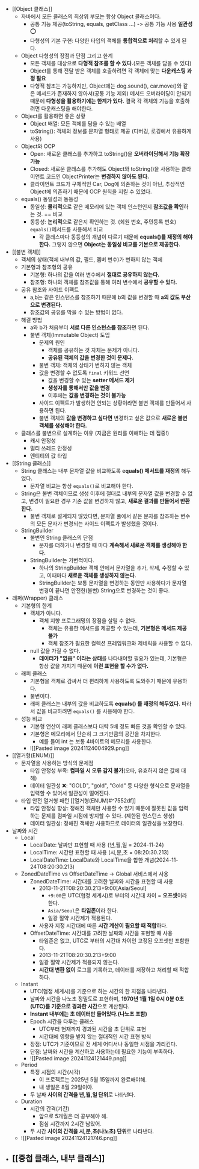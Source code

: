- [[Object 클래스]]
	- 자바에서 모든 클래스의 최상위 부모는 항상 Object 클래스이다.
		- 공통 기능 제공(toString, equals, getClass ...) -> 공통 기능 사용 **일관성** ⭕️
		- 다형성의 기본 구현: 다양한 타입의 객체를 **통합적으로 처리**할 수 있게 된다.
	- Object 다형성의 장점과 단점 그리고 한계
		- 모든 객체를 대상으로 **다형적 참조를 할 수 있다.**(모든 객체를 담을 수 있다)
		- Object를 통해 전달 받은 객체를 호출하려면 각 객체에 맞는 **다운캐스팅 과정 필요**
		- 다형적 참조는 가능하지만, Object에는 dog.sound(), car.move()와 같은 메서드가 존재하지 않아서(공통 기능 제외) 메서드 오버라이딩이 안되기 때문에 **다형성을 활용하기에는 한계가 있다.**
			결국 각 객체의 기능을 호출하려면 다운캐스팅을 해야한다.
	- Object를 활용하면 좋은 상황
		- Object 배열: 모든 객체를 담을 수 있는 배열
		- toString(): 객체의 정보를 문자열 형태로 제공 (디버깅, 로깅에서 유용하게 사용)
	- Object와 OCP
		- Open: 새로운 클래스를 추가하고 toString()을 **오버라이딩해서 기능 확장 가능**
		- Closed: 새로운 클래스를 추가해도 Object와 toString()을 사용하는 클라이언트 코드인 ObjectPrinter는 **변경하지 않아도 된다.**
		- 클라이언트 코드가 구체적인 Car, Dog에 의존하는 것이 아닌,
		  추상적인 Object에 의존하기 때문에 OCP 원칙을 지킬 수 있었다.
	- equals() 동일성과 동등성
		- 동일성: **물리적**으로 같은 메모리에 있는 객체 인스턴인지 **참조값을 확인**하는 것.
				  == 비교
		- 동등성: **논리적**으로 같은지 확인하는 것. (회원 번호, 주민등록 번호)
					`equals()`메서드를 사용해서 비교
			- 각 클래스마다 동등성의 개념이 다르기 때문에 **equals()를 재정의 해야 한다.**
			  그렇지 않으면 **Object는 동일성 비교를 기본으로 제공한다.**
- [[불변 객체]]
	- 객체의 상태(객체 내부의 값, 필드, 멤버 변수)가 변하지 않는 객체
	- 기본형과 참조형의 공유
		- 기본형: 하나의 값을 여러 변수에서 **절대로 공유하지 않는다.**
		- 참조형: 하나의 객체를 참조값을 통해 여러 변수에서 **공유할 수 있다.**
	- 공유 참조와 사이드 이펙트
		- a,b는 같은 인스턴스를 참조하기 때문에 b의 값을 변경할 때
		  **a의 값도 부산으로 변경된다.**
		- 참조값의 공유를 막을 수 있는 방법이 없다.
	- 해결 방법
		- a와 b가 처음부터 **서로 다른 인스턴스를 참조**하면 된다.
		- 불변 객체(Immutable Object) 도입
			- 문제의 원인
				- 객체를 공유하는 것 자체는 문제가 아니다.
				- **공유된 객체의 값을 변경한 것이 문제다.**
			- 불변 객체: 객체의 상태가 변하지 않는 객체
			- 값을 변경할 수 없도록 `final` 키워드 선언
				- 값을 변경할 수 있는 **setter 메서드 제거**
				- **생성자를 통해서만 값을 변경**
				- 이후에는 **값을 변경하는 것이 불가능**
			- 사이드 이펙트가 발생하면 안되는 상황이라면
			  불변 객체를 만들어서 사용하면 된다.
			- 불변 객체의 **값을 변경하고 싶다면**
			  변경하고 싶은 값으로 **새로운 불변 객체를 생성해야 한다.**
	- 클래스를 불변으로 설계하는 이유 (지금은 원리를 이해하는 데 집중!)
		- 캐시 안정성
		- 멀티 쓰레드 안정성
		- 엔티티의 값 타입
- [[String 클래스]]
	- String 클래스는 내부 문자열 값을 비교하도록 e**quals() 메서드를 재정의** 해두었다.
		- 문자열 비교는 항상 `equals()`로 비교해야 한다.
	- String은 불변 객체이므로 생성 이후에 절대로 내부의 문자열 값을 변경할 수 없고,
	  변경이 필요한 경우 기존 값을 변경하지 않고, **새로운 결과를 만들어서 반환한다.**
		- 불변 객체로 설계되지 않았다면, 문자열 풀에서 같은 문자를 참조하는 변수의 모든 문자가 변경되는 사이드 이펙트가 발생했을 것이다.
	- StringBuilder
		- 불변인 String 클래스의 단점
			- 문자를 더하거나 변경할 때 마다 **계속해서 새로운 객체를 생성해야 한다.**
		- StringBuilder는 가변적이다.
			- 하나의 StringBuilder 객체 안에서 문자열을 추가, 삭제, 수정할 수 있고,
			  이때마다 **새로운 객체를 생성하지 않는다.**
			- StringBuilder는 보통 문자열을 변경하는 동안만 사용하다가 문자열 변경이 끝나면 안전한(불변) String으로 변경하는 것이 좋다.
- 래퍼(Wrapper) 클래스
	- 기본형의 한계
		- 객체가 아니다.
			- 객체 지향 프로그래밍의 장점을 살릴 수 없다.
				- 객체는 유용한 메서드를 제공할 수 있는데, **기본형은 메서드 제공 불가**
				- 객체 참조가 필요한 컬렉션 프레임워크와 제네릭을 사용할 수 없다.
		- null 값을 가질 수 없다.
			- **데이터가 "없음" 이라는 상태**를 나타내야할 필요가 있는데, 기본형은 항상 값을 가지기 때문에 **이런 표현을 할 수가 없다.**
	- 래퍼 클래스
		- 기본형을 객체로 감싸서 더 편리하게 사용하도록 도와주기 때문에 유용하다.
		- 불변이다.
		- 래퍼 클래스는 내부의 값을 비교하도록 **equals() 를 재정의 해두었다.**
		  따라서 값을 비교하려면 `equals()` 를 사용해야 한다.
	- 성능 비교
		- 기본형 연산이 래퍼 클래스보다 대략 5배 정도 빠른 것을 확인할 수 있다.
		- 기본형은 메모리에서 단순히 그 크기만큼의 공간을 차지한다.
			- 예를 들어 int 는 보통 4바이트의 메모리를 사용한다.
		- ![[Pasted image 20241124004929.png]]
- [[열거형(ENUM)]]
	- 문자열을 사용하는 방식의 문제점
		- 타입 안정성 부족: **컴파일 시 오류 감지 불가**(오타, 유효하지 않은 값에 대해)
		- 데이터 일관성 ❌: "GOLD", "gold", "Gold" 등 다양한 형식으로 문자열을 입력할 수 있어서 일관성이 떨어진다.
	- 타입 안전 열거형 패턴 [[열거형(ENUM)#^7552df]]
		- 타입 안정성 향상: 정해진 객체만 사용할 수 있기 때문에 잘못된 값을 입력하는 문제를 컴파일 시점에 방지할 수 있다. (제한된 인스턴스 생성)
		- 데이터 일관성: 정해진 객체만 사용하므로 데이터의 일관성을 보장한다.
- 날짜와 시간
	- Local
		- LocalDate: 날짜만 표현할 때 사용 (년,월,일 = 2024-11-24)
		- LocalTime: 시간만 표현할 때 사용 (시,분,초 = 08:20:30.213)
		- LocalDateTime: LocalDate와 LocalTime을 합한 개념(2024-11-24T08:20:30.213)
	- ZonedDateTime vs OffsetDateTime -> Global 서비스에서 사용
		- ZonedDateTime: 시간대를 고려한 날짜와 시간을 표현할 때 사용
			- 2013-11-21T08:20:30.213+9:00\[Asia/Seoul\]
				- `+9:00`은 UTC(협정 세계시)로 부터의 시간대 차이 = **오프셋**이라 한다.
				- `Asia/Seoul`은 **타임존**이라 한다.
				- 일광 절약 시간제가 적용된다.
			- 사용자 지정 시간대에 따른 **시간 계산이 필요할 때 적합**하다.
		- OffsetDateTime: 시간대를 고려한 날짜와 시간을 표현할 때 사용
			- 타임존은 없고, UTC로 부터의 시간대 차이인 고정된 오프셋만 포함한다.
			- 2013-11-21T08:20:30.213+9:00
			- 일광 절약 시간제가 적용되지 않는다.
			- **시간대 변환 없이** 로그를 기록하고, 데이터를 저장하고 처리할 때 적합하다.
	- Instant
		- UTC(협정 세계시)를 기준으로 하는 시간의 한 지점을 나타낸다.
		- 날짜와 시간을 나노초 정밀도로 표현하며,
		  **1970년 1월 1일 0시 0분 0초(UTC)를 기준으로 경과한 시간**으로 계산된다.
		- **Instant 내부에는 초 데이터만 들어있다.(나노초 포함)**
		- Epoch 시간을 다루는 클래스
			- UTC부터 현재까지 경과된 시간을 초 단위로 표현
			- 시간대에 영향을 받지 않는 절대적인 시간 표현 방식
		- 장점: UTC가 기준이므로 전 세계 어디서나 동일한 시점을 가리킨다.
		- 단점: 날짜와 시간을 계산하고 사용하는데 필요한 기능이 부족하다.
		- ![[Pasted image 20241124121449.png]]
	- Period
		- 특정 시점의 시간(시각)
			- 이 프로젝트는 2025년 5월 15일까지 완료해야해.
			- 내 생일은 8월 29일이야.
		- 두 날짜 **사이의 간격을 년,월,일 단위**로 나타낸다.
	- Duration
		- 시간의 간격(기간)
			- 앞으로 5개월은 더 공부해야 해.
			- 점심 시간까지 2시간 남았어.
		- 두 시간 **사이의 간격을 시,분,초(나노초) 단위**로 나타낸다.
	- ![[Pasted image 20241124121746.png]]
- [[중첩 클래스, 내부 클래스]]
	- 